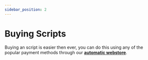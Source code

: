 ```yaml
---
sidebar_position: 2
---
```


# Buying Scripts

Buying an script is easier then ever, you can do this using any of the popular payment methods through our [**automatic webstore**](https://store.zerio-scripts.com).
